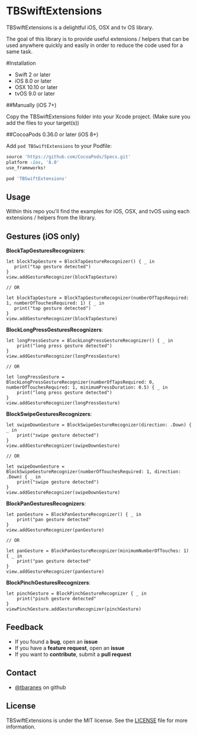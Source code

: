 TBSwiftExtensions
===

TBSwiftExtensions is a delightful iOS, OSX and tv	OS library.

The goal of this library is to provide useful extensions / helpers that can be used anywhere quickly and easily in order to reduce the code used for a same task. 


#Installation

- Swift 2 or later
- iOS 8.0 or later
- OSX 10.10 or later
- tvOS 9.0 or later


##Manually (iOS 7+)


Copy the TBSwiftExtensions folder into your Xcode project. (Make sure you add the files to your target(s))

##CocoaPods 0.36.0 or later (iOS 8+)


Add `pod TBSwiftExtensions` to your Podfile:

```ruby
source 'https://github.com/CocoaPods/Specs.git'
platform :ios, '8.0'
use_frameworks!

pod 'TBSwiftExtensions'
```


Usage
-------

Within this repo you'll find the examples for iOS, OSX, and tvOS using each extensions / helpers from the library.

 Gestures (iOS only)
-------

**BlockTapGesturesRecognizers**:

```
let blockTapGesture = BlockTapGestureRecognizer() { _ in
   print("tap gesture detected")
}
view.addGestureRecognizer(blockTapGesture)

// OR 

let blockTapGesture = BlockTapGestureRecognizer(numberOfTapsRequired: 1, numberOfTouchesRequired: 1) { _ in
   print("tap gesture detected")
}
view.addGestureRecognizer(blockTapGesture)
```

**BlockLongPressGesturesRecognizers**:

```
let longPressGesture = BlockLongPressGestureRecognizer() { _ in
	print("long press gesture detected")
}
view.addGestureRecognizer(longPressGesture)

// OR

let longPressGesture = BlockLongPressGestureRecognizer(numberOfTapsRequired: 0, numberOfTouchesRequired: 1, minimumPressDuration: 0.5) { _ in
	print("long press gesture detected")
}
view.addGestureRecognizer(longPressGesture)
```

**BlockSwipeGesturesRecognizers**:

```
let swipeDownGesture = BlockSwipeGestureRecognizer(direction: .Down) { _ in
	print("swipe gesture detected")	
}
view.addGestureRecognizer(swipeDownGesture)

// OR

let swipeDownGesture = BlockSwipeGestureRecognizer(numberOfTouchesRequired: 1, direction: .Down) { _ in
	print("swipe gesture detected")
}
view.addGestureRecognizer(swipeDownGesture)
```

**BlockPanGesturesRecognizers**:

```
let panGesture = BlockPanGestureRecognizer() { _ in
	print("pan gesture detected"
}
view.addGestureRecognizer(panGesture)

// OR

let panGesture = BlockPanGestureRecognizer(minimumNumberOfTouches: 1) { _ in
	print("pan gesture detected"
}
view.addGestureRecognizer(panGesture)
```

**BlockPinchGesturesRecognizers**:

```
let pinchGesture = BlockPinchGestureRecognizer { _ in
	print("pinch gesture detected"
}
viewPinchGesture.addGestureRecognizer(pinchGesture)     
```

Feedback
------

  * If you found a **bug**, open an **issue**
  * If you have a **feature request**, open an **issue**
  * If you want to **contribute**, submit a **pull request**

Contact
------

* [@tbaranes](https://github.com/tbaranes/) on github

License
------

TBSwiftExtensions is under the MIT license. See the [LICENSE](https://github.com/tbaranes/TBSwiftExtensions/blob/master/LICENSE) file for more information.
